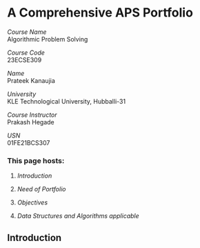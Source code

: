 # A Comprehensive APS Portfolio

*Course Name*  
Algorithmic Problem Solving

*Course Code*  
23ECSE309

*Name*  
Prateek Kanaujia

*University*  
KLE Technological University, Hubballi-31

*Course Instructor*  
Prakash Hegade

*USN*  
01FE21BCS307

### This page hosts:

1. *Introduction*

2. *Need of Portfolio*

3. *Objectives*

4. *Data Structures and Algorithms applicable*

## Introduction